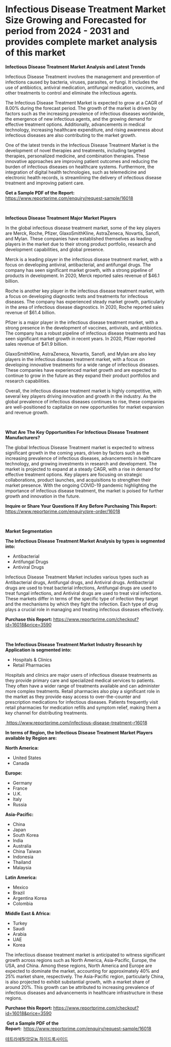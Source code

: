 <p><h1>Infectious Disease Treatment Market Size Growing and Forecasted for period from 2024 - 2031 and provides complete market analysis of this market</h1></p><p><strong>Infectious Disease Treatment Market Analysis and Latest Trends</strong></p>
<p><p>Infectious Disease Treatment involves the management and prevention of infections caused by bacteria, viruses, parasites, or fungi. It includes the use of antibiotics, antiviral medication, antifungal medication, vaccines, and other treatments to control and eliminate the infectious agents.</p><p>The Infectious Disease Treatment Market is expected to grow at a CAGR of 8.00% during the forecast period. The growth of the market is driven by factors such as the increasing prevalence of infectious diseases worldwide, the emergence of new infectious agents, and the growing demand for effective treatment options. Additionally, advancements in medical technology, increasing healthcare expenditure, and rising awareness about infectious diseases are also contributing to the market growth.</p><p>One of the latest trends in the Infectious Disease Treatment Market is the development of novel therapies and treatments, including targeted therapies, personalized medicine, and combination therapies. These innovative approaches are improving patient outcomes and reducing the burden of infectious diseases on healthcare systems. Furthermore, the integration of digital health technologies, such as telemedicine and electronic health records, is streamlining the delivery of infectious disease treatment and improving patient care.</p></p>
<p><strong>Get a Sample PDF of the Report:&nbsp;</strong> <a href="https://www.reportprime.com/enquiry/request-sample/16018">https://www.reportprime.com/enquiry/request-sample/16018</a></p>
<p>&nbsp;</p>
<p><strong>Infectious Disease Treatment Major Market Players</strong></p>
<p><p>In the global infectious disease treatment market, some of the key players are Merck, Roche, Pfizer, GlaxoSmithKline, AstraZeneca, Novartis, Sanofi, and Mylan. These companies have established themselves as leading players in the market due to their strong product portfolio, research and development capabilities, and global presence.</p><p>Merck is a leading player in the infectious disease treatment market, with a focus on developing antiviral, antibacterial, and antifungal drugs. The company has seen significant market growth, with a strong pipeline of products in development. In 2020, Merck reported sales revenue of $46.1 billion.</p><p>Roche is another key player in the infectious disease treatment market, with a focus on developing diagnostic tests and treatments for infectious diseases. The company has experienced steady market growth, particularly in the area of infectious disease diagnostics. In 2020, Roche reported sales revenue of $61.4 billion.</p><p>Pfizer is a major player in the infectious disease treatment market, with a strong presence in the development of vaccines, antivirals, and antibiotics. The company has a robust pipeline of infectious disease treatments and has seen significant market growth in recent years. In 2020, Pfizer reported sales revenue of $41.9 billion.</p><p>GlaxoSmithKline, AstraZeneca, Novartis, Sanofi, and Mylan are also key players in the infectious disease treatment market, with a focus on developing innovative treatments for a wide range of infectious diseases. These companies have experienced market growth and are expected to continue to grow in the future as they expand their product portfolios and research capabilities.</p><p>Overall, the infectious disease treatment market is highly competitive, with several key players driving innovation and growth in the industry. As the global prevalence of infectious diseases continues to rise, these companies are well-positioned to capitalize on new opportunities for market expansion and revenue growth.</p></p>
<p>&nbsp;</p>
<p><strong>What Are The Key Opportunities For Infectious Disease Treatment Manufacturers?</strong></p>
<p><p>The global Infectious Disease Treatment market is expected to witness significant growth in the coming years, driven by factors such as the increasing prevalence of infectious diseases, advancements in healthcare technology, and growing investments in research and development. The market is projected to expand at a steady CAGR, with a rise in demand for effective treatment options. Key players are focusing on strategic collaborations, product launches, and acquisitions to strengthen their market presence. With the ongoing COVID-19 pandemic highlighting the importance of infectious disease treatment, the market is poised for further growth and innovation in the future.</p></p>
<p><strong>Inquire or Share Your Questions If Any Before Purchasing This Report:</strong> <a href="https://www.reportprime.com/enquiry/pre-order/16018">https://www.reportprime.com/enquiry/pre-order/16018</a></p>
<p>&nbsp;</p>
<p><strong>Market Segmentation</strong></p>
<p><strong>The Infectious Disease Treatment Market Analysis by types is segmented into:</strong></p>
<p><ul><li>Antibacterial</li><li>Antifungal Drugs</li><li>Antiviral Drugs</li></ul></p>
<p><p>Infectious Disease Treatment Market includes various types such as Antibacterial drugs, Antifungal drugs, and Antiviral drugs. Antibacterial drugs are used to treat bacterial infections, Antifungal drugs are used to treat fungal infections, and Antiviral drugs are used to treat viral infections. These markets differ in terms of the specific type of infection they target and the mechanisms by which they fight the infection. Each type of drug plays a crucial role in managing and treating infectious diseases effectively.</p></p>
<p><strong>Purchase this Report:&nbsp;</strong><a href="https://www.reportprime.com/checkout?id=16018&price=3590">https://www.reportprime.com/checkout?id=16018&price=3590</a></p>
<p>&nbsp;</p>
<p><strong>The Infectious Disease Treatment Market Industry Research by Application is segmented into:</strong></p>
<p><ul><li>Hospitals & Clinics</li><li>Retail Pharmacies</li></ul></p>
<p><p>Hospitals and clinics are major users of infectious disease treatments as they provide primary care and specialized medical services to patients. They often have a wider range of treatments available and can administer more complex treatments. Retail pharmacies also play a significant role in the market as they provide easy access to over-the-counter and prescription medications for infectious diseases. Patients frequently visit retail pharmacies for medication refills and symptom relief, making them a key channel for distributing treatments.</p></p>
<p><a href="https://www.reportprime.com/infectious-disease-treatment-r16018">&nbsp;https://www.reportprime.com/infectious-disease-treatment-r16018</a></p>
<p><strong>In terms of Region, the Infectious Disease Treatment Market Players available by Region are:</strong></p>
<p>
    <p> <strong> North America: </strong>
        <ul>
            <li>United States</li>
            <li>Canada</li>
        </ul>
        </p> 
    <p> <strong> Europe: </strong>
        <ul>
            <li>Germany</li>
            <li>France</li>
            <li>U.K.</li>
            <li>Italy</li>
            <li>Russia</li>
        </ul>
        </p> 
    <p> <strong> Asia-Pacific: </strong>
        <ul>
            <li>China</li>
            <li>Japan</li>
            <li>South Korea</li>
            <li>India</li>
            <li>Australia</li>
            <li>China Taiwan</li>
            <li>Indonesia</li>
            <li>Thailand</li>
            <li>Malaysia</li>
        </ul>
        </p> 
    <p> <strong> Latin America: </strong>
        <ul>
            <li>Mexico</li>
            <li>Brazil</li>
            <li>Argentina Korea</li>
            <li>Colombia</li>
        </ul>
        </p> 
    <p> <strong> Middle East & Africa: </strong>
        <ul>
            <li>Turkey</li>
            <li>Saudi</li>
            <li>Arabia</li>
            <li>UAE</li>
            <li>Korea</li>
        </ul>
    </p>
    </p>
<p><p>The infectious disease treatment market is anticipated to witness significant growth across regions such as North America, Asia-Pacific, Europe, the USA, and China. Among these regions, North America and Europe are expected to dominate the market, accounting for approximately 40% and 25% market share, respectively. The Asia-Pacific region, particularly China, is also projected to exhibit substantial growth, with a market share of around 20%. This growth can be attributed to increasing prevalence of infectious diseases and advancements in healthcare infrastructure in these regions.</p></p>
<p><strong>Purchase this Report: </strong><a href="https://www.reportprime.com/checkout?id=16018&price=3590">https://www.reportprime.com/checkout?id=16018&price=3590</a></p>
<p>&nbsp;<strong>Get a Sample PDF of the Report:&nbsp;&nbsp;</strong><a href="https://www.reportprime.com/enquiry/request-sample/16018">https://www.reportprime.com/enquiry/request-sample/16018</a></p>
<p><strong></strong></p>
<p><p><a href="https://github.com/jntpkh496620/Market-Research-Report-List-1/blob/main/692062923842.md">테트라에틸암모늄 하이드록사이드</a></p></p>